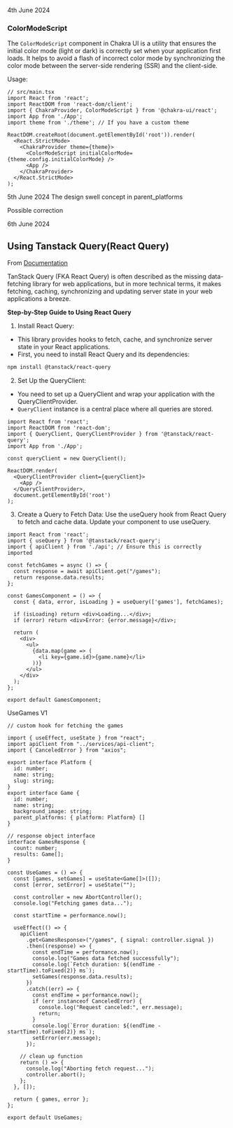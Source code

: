 4th June 2024
### ColorModeScript
The `ColorModeScript` component in Chakra UI is a utility that ensures the initial color mode (light or dark) is correctly set when your application first loads. It helps to avoid a flash of incorrect color mode by synchronizing the color mode between the server-side rendering (SSR) and the client-side. 

Usage:
```tsx
// src/main.tsx
import React from 'react';
import ReactDOM from 'react-dom/client';
import { ChakraProvider, ColorModeScript } from '@chakra-ui/react';
import App from './App';
import theme from './theme'; // If you have a custom theme

ReactDOM.createRoot(document.getElementById('root')).render(
  <React.StrictMode>
    <ChakraProvider theme={theme}>
      <ColorModeScript initialColorMode={theme.config.initialColorMode} />
      <App />
    </ChakraProvider>
  </React.StrictMode>
);
```

5th June 2024
The design swell concept in parent_platforms

Possible correction


6th June 2024
## Using Tanstack Query(React Query)

From [Documentation]("https://tanstack.com/query/latest/docs/framework/react/overview")

TanStack Query (FKA React Query) is often described as the missing data-fetching library for web applications, but in more technical terms, it makes fetching, caching, synchronizing and updating server state in your web applications a breeze.

**Step-by-Step Guide to Using React Query**

1. Install React Query:
- This library provides hooks to fetch, cache, and synchronize server state in your React applications.
- First, you need to install React Query and its dependencies:

```bash
npm install @tanstack/react-query

```

2. Set Up the QueryClient:
- You need to set up a QueryClient and wrap your application with the QueryClientProvider.
- `QueryClient` instance is a central place where all queries are stored.

```tsx
import React from 'react';
import ReactDOM from 'react-dom';
import { QueryClient, QueryClientProvider } from '@tanstack/react-query';
import App from './App';

const queryClient = new QueryClient();

ReactDOM.render(
  <QueryClientProvider client={queryClient}>
    <App />
  </QueryClientProvider>,
  document.getElementById('root')
);

```
3. Create a Query to Fetch Data:
Use the useQuery hook from React Query to fetch and cache data. Update your component to use useQuery.

```tsx
import React from 'react';
import { useQuery } from '@tanstack/react-query';
import { apiClient } from './api'; // Ensure this is correctly imported

const fetchGames = async () => {
  const response = await apiClient.get("/games");
  return response.data.results;
};

const GamesComponent = () => {
  const { data, error, isLoading } = useQuery(['games'], fetchGames);

  if (isLoading) return <div>Loading...</div>;
  if (error) return <div>Error: {error.message}</div>;

  return (
    <div>
      <ul>
        {data.map(game => (
          <li key={game.id}>{game.name}</li>
        ))}
      </ul>
    </div>
  );
};

export default GamesComponent;

```

UseGames V1

```tsx
// custom hook for fetching the games

import { useEffect, useState } from "react";
import apiClient from "../services/api-client";
import { CanceledError } from "axios";

export interface Platform {
  id: number;
  name: string;
  slug: string;
}
export interface Game {
  id: number;
  name: string;
  background_image: string;
  parent_platforms: { platform: Platform} []
}

// response object interface
interface GamesResponse {
  count: number;
  results: Game[];
}

const UseGames = () => {
  const [games, setGames] = useState<Game[]>([]);
  const [error, setError] = useState("");

  const controller = new AbortController();
  console.log("Fetching games data...");

  const startTime = performance.now();

  useEffect(() => {
    apiClient
      .get<GamesResponse>("/games", { signal: controller.signal })
      .then((response) => {
        const endTime = performance.now();
        console.log("Games data fetched successfully");
        console.log(`Fetch duration: ${(endTime - startTime).toFixed(2)} ms`);
        setGames(response.data.results);
      })
      .catch((err) => {
        const endTime = performance.now();
        if (err instanceof CanceledError) {
          console.log("Request canceled:", err.message);
          return;
        }
        console.log(`Error duration: ${(endTime - startTime).toFixed(2)} ms`);
        setError(err.message);
      });

    // clean up function
    return () => {
      console.log("Aborting fetch request...");
      controller.abort();
    };
  }, []);

  return { games, error };
};

export default UseGames;

```